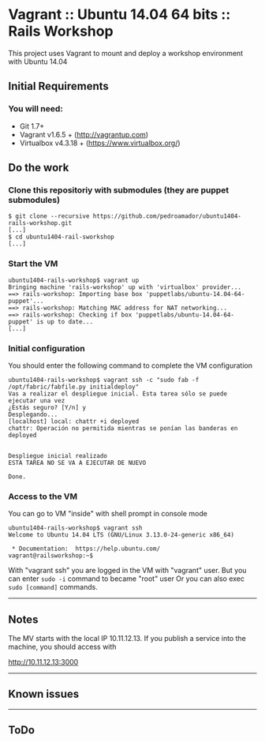 # Vagrant :: Ubuntu 14.04 64 bits :: Rails Workshop

This project uses Vagrant to mount and deploy a workshop environment with Ubuntu 14.04 

## Initial Requirements

### You will need:

  * Git 1.7+
  * Vagrant v1.6.5 + (http://vagrantup.com)
  * Virtualbox v4.3.18 + (https://www.virtualbox.org/)

## Do the work

### Clone this repositoriy with submodules (they are puppet submodules)

    $ git clone --recursive https://github.com/pedroamador/ubuntu1404-rails-workshop.git
    [...]
    $ cd ubuntu1404-rail-sworkshop
    [...]

### Start the VM

    ubuntu1404-rails-workshop$ vagrant up
    Bringing machine 'rails-workshop' up with 'virtualbox' provider...
    ==> rails-workshop: Importing base box 'puppetlabs/ubuntu-14.04-64-puppet'...
    ==> rails-workshop: Matching MAC address for NAT networking...
    ==> rails-workshop: Checking if box 'puppetlabs/ubuntu-14.04-64-puppet' is up to date...
    [...]

### Initial configuration

You should enter the following command to complete the VM configuration

        
    ubuntu1404-rails-workshop$ vagrant ssh -c "sudo fab -f /opt/fabric/fabfile.py initialdeploy"
    Vas a realizar el despliegue inicial. Esta tarea sólo se puede ejecutar una vez
    ¿Estás seguro? [Y/n] y
    Desplegando...
    [localhost] local: chattr +i deployed
    chattr: Operación no permitida mientras se ponían las banderas en deployed

    
    Despliegue inicial realizado
    ESTA TAREA NO SE VA A EJECUTAR DE NUEVO

    Done.

### Access to the VM

You can go to VM "inside" with shell prompt in console mode

    ubuntu1404-rails-workshop$ vagrant ssh
    Welcome to Ubuntu 14.04 LTS (GNU/Linux 3.13.0-24-generic x86_64)

     * Documentation:  https://help.ubuntu.com/
    vagrant@railsworkshop:~$ 
    

With "vagrant ssh" you are logged in the VM with "vagrant" user. 
But you can enter `sudo -i` command to became "root" user
Or you can also exec `sudo [command]` commands.

---

## Notes

The MV starts with the local IP 10.11.12.13. If you publish a service into the machine, you should access with

http://10.11.12.13:3000

---

## Known issues

---

## ToDo

